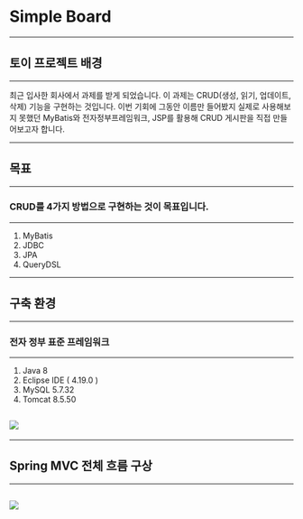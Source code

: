 # Simple Board 

---
## 토이 프로젝트 배경
---
최근 입사한 회사에서 과제를 받게 되었습니다. 이 과제는 CRUD(생성, 읽기, 업데이트, 삭제) 기능을 구현하는 것입니다. 이번 기회에 그동안 이름만 들어봤지 실제로 사용해보지 못했던 MyBatis와 전자정부프레임워크, JSP를 활용해 CRUD 게시판을 직접 만들어보고자 합니다.

---
## 목표
---
### CRUD를 4가지 방법으로 구현하는 것이 목표입니다. 
---
1. MyBatis
2. JDBC
3. JPA
4. QueryDSL

---
## 구축 환경
---
### 전자 정부 표준 프레임워크
---
1. Java 8 
2. Eclipse IDE ( 4.19.0 )
3. MySQL 5.7.32
4. Tomcat 8.5.50

![](https://velog.velcdn.com/images/songyuheon/post/c25b2b67-a724-44a1-ac2d-86210a86a7be/image.png)
-
---

## Spring MVC 전체 흐름 구상
---
![](https://velog.velcdn.com/images/songyuheon/post/259d6d1c-189c-4c94-8650-e86c9abfd7aa/image.png)
-
